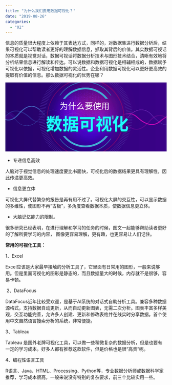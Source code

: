 ```yaml
---
title: "为什么我们要用数据可视化？"
date: "2019-08-26"
categories: 
  - "02"
---
```


信息的质量很大程度上依赖于其表达方式，同样的，对数据集进行数据分析后，结果可视化可以帮助读者更好的理解数据信息，抓取其背后的价值。其实数据可视话的本质就是视觉对话，数据可视话将数据分析技术与图形技术结合，清晰有效地将分析结果信息进行解读和传达。可以说数据和数据可视化是相辅相成的，数据赋予可视化以依据，可视化增加数据的灵活性。企业利用数据可视化可以更好更高效的提取有价值的信息。那么数据可视化的优势在哪？

![稿定设计导出-20190311-101210](images/20190311-101210.png)

- 专递信息高效

人脑对于视觉信息的处理速度要比书面快，可视化后的数据结果更具有理解性，因此传递更高效。

- 信息更立体

可视化大屏代替繁杂的报告是再有用不过了。可视化大屏的交互性，可以显示数据的多维性，使图形不再“古板”，多角度查看数据本质，使数据信息更立体。

- 大脑记忆能力的限制。

很多研究已经表明，在进行理解和学习的任务的时候，图文一起能够帮助读者更好的了解所要学习的内容， 图像更容易理解，更有趣，也更容易让人们记住。

**常用的可视化工具：**

1、Excel

Excel应该是大家最早接触的分析工具了，它里面有日常用的图形，一般来说够用。但是里面可视化的图形是静态的，而且数据量大的时候，内存就不是很够，容易卡顿。

 2、DataFocus

DataFocus近年比较受欢迎，是基于AI系统的对话式自助分析工具。兼容多种数据源格式，支持数据自动更新，从而自动更新图表，无需二次分析。图表丰富多样美观，交互功能完善，允许多人创建、更新和修改表格并在线实时分享数据。首个使用中文自然语言搜索分析的系统，非常便捷。

3、Tableau

Tableau 是国外老牌可视化工具，可以做一些稍微复杂的数据分析，但是也要有一定的学习成本。好多人都有推荐这款软件，但是价格也是很“高贵”呢。

4、编程性语言工具

R语言、Java、HTML、Processing、Python等，专业数据分析师或数据科学家推荐，学习成本很高，一般来说没有特别的复杂要求，前三个比较实用一些。
